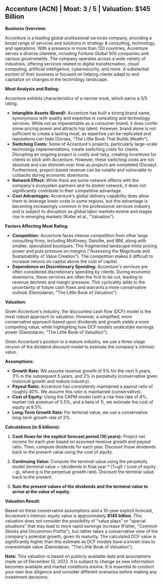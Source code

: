 ## Accenture (ACN) | Moat: 3 / 5 | Valuation: $145 Billion

**Business Overview:**

Accenture is a leading global professional services company, providing a broad range of services and solutions in strategy & consulting, technology, and operations. With a presence in more than 120 countries, Accenture serves a diverse clientele, including Fortune Global 500 companies and various governments.  The company operates across a wide variety of industries, offering services related to digital transformation, cloud computing, artificial intelligence, cybersecurity, and more. A substantial portion of their business is focused on helping clients adapt to and capitalize on changes in the technology landscape.

**Moat Analysis and Rating:**

Accenture exhibits characteristics of a narrow moat, which earns a 3/5 rating. 

* **Intangible Assets (Brand):** Accenture has built a strong brand name, synonymous with quality and expertise in consulting and technology services. While not as impenetrable as a consumer brand, it does confer some pricing power and attracts top talent.  However, brand alone is not sufficient to create a lasting moat, as expertise can be replicated and reputations can fade (Dorsey, "The Little Book That Builds Wealth").
* **Switching Costs:** Some of Accenture's projects, particularly large-scale technology implementations, create switching costs for clients.  Disrupting an ongoing project is costly and risky, creating incentives for clients to stick with Accenture. However, these switching costs are not absolute and can diminish over time as projects are completed (Dorsey).  Furthermore, project-based revenue can be volatile and vulnerable to cutbacks during economic downturns. 
* **Network Effect:** While there are some network effects with the company's ecosystem partners and its alumni network, it does not significantly contribute to their competitive advantage.
* **Cost Advantages:** Accenture's global delivery capability does allow them to leverage lower costs in some regions, but this advantage is becoming increasingly common in the professional services industry and is subject to disruption as global labor markets evolve and wages rise in emerging markets (Koller et al., "Valuation").

**Factors Affecting Moat Rating:**

* **Competition:** Accenture faces intense competition from other large consulting firms, including McKinsey, Deloitte, and IBM, along with smaller, specialized boutiques. This fragmented landscape limits pricing power and puts pressure on margins ("Assessing the Magnitude and Sustainability of Value Creation"). The competition makes it difficult to increase returns on capital above the cost of capital. 
* **Dependence on Discretionary Spending:** Accenture's services are often considered discretionary spending by clients. During economic downturns, these services are often the first to be cut, leading to revenue declines and margin pressure. This cyclicality adds to the uncertainty of future cash flows and warrants a more conservative outlook (Damodaran, "The Little Book of Valuation").

**Valuation:**

Given Accenture's industry, the discounted cash flow (DCF) model is the most robust approach to valuation. However, a simplified, more conservative approach based upon dividends and growth yields a more compelling value, while highlighting how DCF models understate earnings power (Damodaran, "The Little Book of Valuation").  

Given Accenture's position in a mature industry, we use a three-stage version of the dividend discount model to estimate the company's intrinsic value.

**Assumptions:**

* **Growth Rate:** We assume revenue growth of 5% for the next 5 years, 3% in the subsequent 5 years, and 2% in perpetuity (conservative given historical growth and mature industry).
* **Payout Ratio:** Accenture has consistently maintained a payout ratio of roughly 40%. We assume this ratio is maintained (conservative).
* **Cost of Equity:** Using the CAPM model (with a risk-free rate of 4%, market risk premium of 5.5%, and a beta of 1), we estimate the cost of equity at 9.5%.
* **Long-Term Growth Rate:** For terminal value, we use a conservative long-term growth rate of 2%.


**Calculations (in $ billions):**

1. **Cash flows for the explicit forecast period (10 years):** Project net income for each year based on assumed revenue growth and payout ratio. Then, compute dividends for each year. Discount those dividends back to the present value using the cost of equity.

2. **Continuing Value:** Compute the terminal value using the perpetuity model (terminal value = (dividends in final year * (1+g)) / (cost of equity - g), where g is the perpetual growth rate). Discount the terminal value back to the present.

3. **Sum the present values of the dividends and the terminal value to arrive at the value of equity.**

**Valuation Result:**

Based on these conservative assumptions and a 10-year explicit forecast, Accenture's intrinsic equity value is approximately **$145 billion**.  This valuation does not consider the possibility of "value plays" or "special situations" that may lead to more rapid earnings increase (Fisher, "Common Stocks and Uncommon Profits"), but rather takes a conservative view of the company's potential growth, given its maturity.  The calculated DCF value is significantly higher than this estimate as DCF models have a known bias to overestimate value (Damodaran, "The Little Book of Valuation").

**Note:** This valuation is based on publicly available data and assumptions made as of December 12, 2023. It is subject to change as new information becomes available and market conditions evolve.  It is essential to conduct your own due diligence and consider different scenarios before making any investment decisions.

